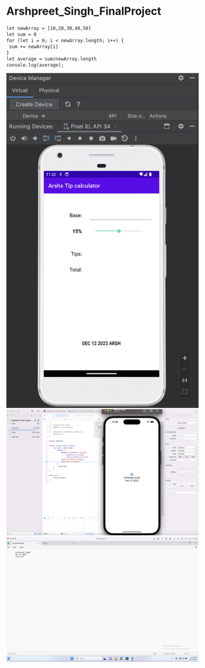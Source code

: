 # Arshpreet_Singh_FinalProject

```
let newArray = [10,20,30,40,50]
let sum = 0
for (let i = 0; i < newArray.length; i++) {
 sum += newArray[i]
}
let average = sum/newArray.length
console.log(average);
```

![step2](./images/Screenshot%202023-12-12%20at%2011.20.36%20AM.png)
![step3](./images/Screenshot%202023-12-12%20at%2011.36.34%20AM.png)
![step4](./images/Screenshot%202023-12-12%20at%2011.44.31%20AM.png)

